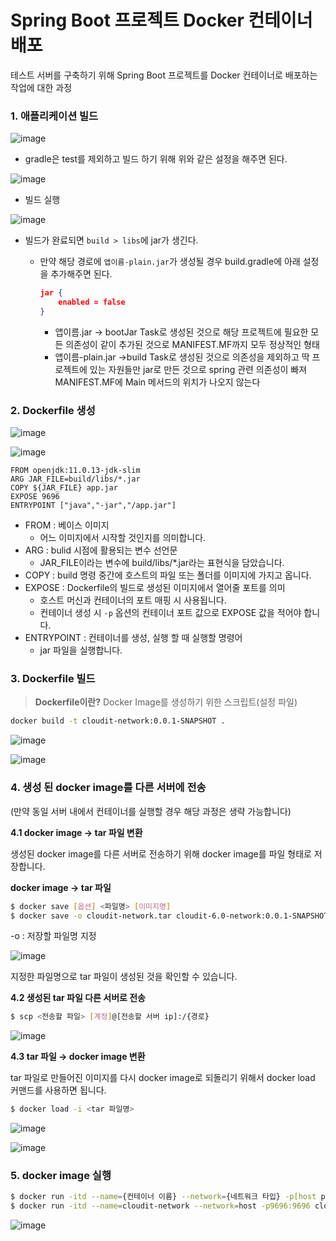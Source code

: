 # Spring Boot 프로젝트 Docker 컨테이너 배포

테스트 서버를 구축하기 위해 Spring Boot 프로젝트를 Docker 컨테이너로 배포하는 작업에 대한 과정

### 1. 애플리케이션 빌드

![image](https://user-images.githubusercontent.com/74949294/167332037-c350270c-db11-4f15-b90d-b647634f72b2.png)

- gradle은 test를 제외하고 빌드 하기 위해 위와 같은 설정을 해주면 된다.

![image](https://user-images.githubusercontent.com/74949294/167332067-db39f9d8-ba2d-4d0f-8e00-0ea68d55e3fa.png)

- 빌드 실행

![image](https://user-images.githubusercontent.com/74949294/167332094-3b71176a-0331-4bea-b7a4-d5aff47fec1d.png)

- 빌드가 완료되면 `build > libs`에 jar가 생긴다.
    - 만약 해당 경로에 `앱이름-plain.jar`가 생성될 경우 build.gradle에 아래 설정을 추가해주면 된다.
        
        ```json
        jar {
            enabled = false
        }
        ```
        
        - 앱이름.jar → bootJar Task로 생성된 것으로 해당 프로젝트에 필요한 모든 의존성이 같이 추가된 것으로 MANIFEST.MF까지 모두 정상적인 형태
        - 앱이름-plain.jar →build Task로 생성된 것으로 의존성을 제외하고 딱 프로젝트에 있는 자원들만 jar로 만든 것으로 spring 관련 의존성이 빠져 MANIFEST.MF에 Main 메서드의 위치가 나오지 않는다
        

### 2. Dockerfile 생성

![image](https://user-images.githubusercontent.com/74949294/167332230-bbc88d23-e837-4110-8b97-b51c8505533e.png)

![image](https://user-images.githubusercontent.com/74949294/167332243-fe688eb6-8550-483e-95f6-dd4f9b02bcf7.png)

```docker
FROM openjdk:11.0.13-jdk-slim
ARG JAR_FILE=build/libs/*.jar
COPY ${JAR_FILE} app.jar
EXPOSE 9696
ENTRYPOINT ["java","-jar","/app.jar"]
```

- FROM : 베이스 이미지
    - 어느 이미지에서 시작할 것인지를 의미합니다.
- ARG : bulid 시점에 활용되는 변수 선언문
    - JAR_FILE이라는 변수에 build/libs/*.jar라는 표현식을 담았습니다.
- COPY : build 명령 중간에 호스트의 파일 또는 폴더를 이미지에 가지고 옵니다.
- EXPOSE : Dockerfile의 빌드로 생성된 이미지에서 열어줄 포트를 의미
    - 호스트 머신과 컨테이너의 포트 매핑 시 사용됩니다.
    - 컨테이너 생성 시 `-p` 옵션의 컨테이너 포트 값으로 EXPOSE 값을 적어야 합니다.
- ENTRYPOINT : 컨테이너를 생성, 실행 할 때 실행할 명령어
    - jar 파일을 실행합니다.

### 3. Dockerfile 빌드

> **Dockerfile이란?**
Docker Image를 생성하기 위한 스크립트(설정 파일)
> 

```bash
docker build -t cloudit-network:0.0.1-SNAPSHOT .
```

![image](https://user-images.githubusercontent.com/74949294/167332254-866d6512-e283-45ee-9060-a059047a992e.png)

![image](https://user-images.githubusercontent.com/74949294/167332263-37e5524d-c1ab-4dcf-8169-e341c370ccb2.png)

### 4. 생성 된 docker image를 다른 서버에 전송

(만약 동일 서버 내에서 컨테이너를 실행할 경우 해당 과정은 생략 가능합니다)

**4.1 docker image → tar 파일 변환**

생성된 docker image를 다른 서버로 전송하기 위해 docker image를 파일 형태로 저장합니다. 

**docker image → tar 파일**

```bash
$ docker save [옵션] <파일명> [이미지명]
$ docker save -o cloudit-network.tar cloudit-6.0-network:0.0.1-SNAPSHOT
```

-o : 저장할 파일명 지정

![image](https://user-images.githubusercontent.com/74949294/167332284-5daa7176-90da-4e60-9774-e82526820b73.png)

지정한 파일명으로 tar 파일이 생성된 것을 확인할 수 있습니다. 

**4.2 생성된 tar 파일 다른 서버로 전송**

```bash
$ scp <전송할 파일> [계정]@[전송할 서버 ip]:/{경로}
```

![image](https://user-images.githubusercontent.com/74949294/167332297-7fd55bac-e225-414e-9174-96d8a5cfa197.png)

**4.3 tar 파일 → docker image 변환**

tar 파일로 만들어진 이미지를 다시 docker image로 되돌리기 위해서 docker load 커맨드를 사용하면 됩니다.

```bash
$ docker load -i <tar 파일명>
```

![image](https://user-images.githubusercontent.com/74949294/167332317-3f4b4e7e-cbe9-44dd-9255-42de5bd38383.png)

![image](https://user-images.githubusercontent.com/74949294/167332324-82515d7b-b2da-427b-830a-e930e9f600d5.png)

### 5. docker image 실행
```bash
$ docker run -itd --name={컨테이너 이름} --network={네트워크 타입} -p[host port]:[container port] [image 이름][:태그][인수]
$ docker run -itd --name=cloudit-network --network=host -p9696:9696 cloudit-6.0-network:0.0.1-SNAPSHOT
```

![image](https://user-images.githubusercontent.com/74949294/167332349-7a956f0f-fe7f-49a7-ae47-1ad72c5eb73b.png)

